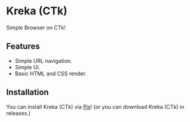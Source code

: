 # Kreka (CTk)

Simple Browser on CTk!

## Features

- Simple URL navigation.
- Simple UI.
- Basic HTML and CSS render.

## Installation

You can install Kreka (CTk) via [Pix](https://github.com/progwi0/pix)!
(or you can download Kreka (CTk) in releases.)
